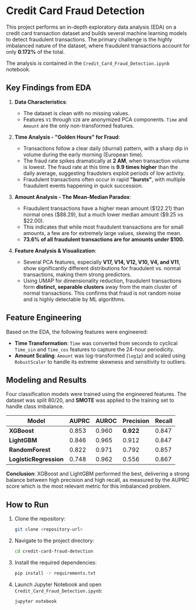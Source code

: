 # Credit Card Fraud Detection

This project performs an in-depth exploratory data analysis (EDA) on a credit card transaction dataset and builds several machine learning models to detect fraudulent transactions. The primary challenge is the highly imbalanced nature of the dataset, where fraudulent transactions account for only **0.172%** of the total.

The analysis is contained in the `Credit_Card_Fraud_Detection.ipynb` notebook.

## Key Findings from EDA

1.  **Data Characteristics**:
    *   The dataset is clean with no missing values.
    *   Features `V1` through `V28` are anonymized PCA components. `Time` and `Amount` are the only non-transformed features.

2.  **Time Analysis - "Golden Hours" for Fraud**:
    *   Transactions follow a clear daily (diurnal) pattern, with a sharp dip in volume during the early morning (European time).
    *   The fraud rate spikes dramatically at **2 AM**, when transaction volume is lowest. The fraud rate at this time is **9.9 times higher** than the daily average, suggesting fraudsters exploit periods of low activity.
    *   Fraudulent transactions often occur in rapid **"bursts"**, with multiple fraudulent events happening in quick succession.

3.  **Amount Analysis - The Mean-Median Paradox**:
    *   Fraudulent transactions have a higher mean amount (\$122.21) than normal ones (\$88.29), but a much lower median amount (\$9.25 vs \$22.00).
    *   This indicates that while most fraudulent transactions are for small amounts, a few are for extremely large values, skewing the mean.
    *   **73.6% of all fraudulent transactions are for amounts under \$100.**

4.  **Feature Analysis & Visualization**:
    *   Several PCA features, especially **V17, V14, V12, V10, V4, and V11**, show significantly different distributions for fraudulent vs. normal transactions, making them strong predictors.
    *   Using UMAP for dimensionality reduction, fraudulent transactions form **distinct, separable clusters** away from the main cluster of normal transactions. This confirms that fraud is not random noise and is highly detectable by ML algorithms.

## Feature Engineering

Based on the EDA, the following features were engineered:
*   **Time Transformation**: `Time` was converted from seconds to cyclical `Time_sin` and `Time_cos` features to capture the 24-hour periodicity.
*   **Amount Scaling**: `Amount` was log-transformed (`log1p`) and scaled using `RobustScaler` to handle its extreme skewness and sensitivity to outliers.

## Modeling and Results

Four classification models were trained using the engineered features. The dataset was split 80/20, and **SMOTE** was applied to the training set to handle class imbalance.

| Model                | AUPRC | AUROC | Precision | Recall |
| -------------------- | ----- | ----- | --------- | ------ |
| **XGBoost**          | 0.853 | 0.960 | **0.922** | 0.847  |
| **LightGBM**         | 0.846 | 0.965 | 0.912     | 0.847  |
| **RandomForest**     | 0.822 | 0.971 | 0.792     | 0.857  |
| **LogisticRegression** | 0.748 | 0.962 | 0.556     | 0.867  |

**Conclusion**: XGBoost and LightGBM performed the best, delivering a strong balance between high precision and high recall, as measured by the AUPRC score which is the most relevant metric for this imbalanced problem.

## How to Run

1.  Clone the repository:
    ```bash
    git clone <repository-url>
    ```
2.  Navigate to the project directory:
    ```bash
    cd credit-card-fraud-detection
    ```
3.  Install the required dependencies:
    ```bash
    pip install -r requirements.txt
    ```
4.  Launch Jupyter Notebook and open `Credit_Card_Fraud_Detection.ipynb`:
    ```bash
    jupyter notebook
    ```
